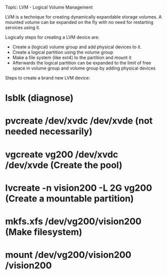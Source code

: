 Topic: LVM - Logical Volume Management

LVM is a technique for creating dynamically expandable storage volumes. A mounted volume can be expanded on the fly with no need for restarting services using it.

Logically steps for creating a LVM device are:
- Create a (logical) volume group and add physical devices to it.
- Create a logical partition using the volume group
- Make a file system (like ext4) to the partition and mount it
- Afterwards the logical partition can be expanded to the limit of free space in volume group and volume group by adding physical devices

Steps to create a brand new LVM device:

# lsblk  (diagnose)
# pvcreate /dev/xvdc /dev/xvde         (not needed necessarily)
# vgcreate vg200 /dev/xvdc /dev/xvde   (Create the pool)
# lvcreate -n vision200 -L 2G vg200    (Create a mountable partition)
# mkfs.xfs /dev/vg200/vision200        (Make filesystem)
# mount /dev/vg200/vision200 /vision200

